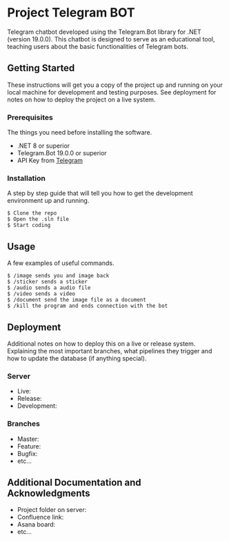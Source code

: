 # Project Telegram BOT

 Telegram chatbot developed using the Telegram.Bot library for .NET (version 19.0.0). This chatbot is designed to serve as an educational tool, teaching users about the basic functionalities of Telegram bots.

## Getting Started

These instructions will get you a copy of the project up and running on your local machine for development and testing purposes. See deployment for notes on how to deploy the project on a live system.

### Prerequisites

The things you need before installing the software.

* .NET 8 or superior
* Telegram.Bot 19.0.0 or superior
* API Key from [Telegram](https://core.telegram.org/api/obtaining_api_id)

### Installation

A step by step guide that will tell you how to get the development environment up and running.

```
$ Clone the repo
$ Open the .sln file
$ Start coding
```

## Usage

A few examples of useful commands.

```
$ /image sends you and image back
$ /sticker sends a sticker
$ /audio sends a audio file
$ /video sends a video
$ /document send the image file as a document
$ /kill the program and ends connection with the bot 
```

## Deployment

Additional notes on how to deploy this on a live or release system. Explaining the most important branches, what pipelines they trigger and how to update the database (if anything special).

### Server

* Live:
* Release:
* Development:

### Branches

* Master:
* Feature:
* Bugfix:
* etc...

## Additional Documentation and Acknowledgments

* Project folder on server:
* Confluence link:
* Asana board:
* etc...
